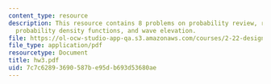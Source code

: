 ```yaml
---
content_type: resource
description: This resource contains 8 problems on probability review, random variables,
  probability density functions, and wave elevation.
file: https://ol-ocw-studio-app-qa.s3.amazonaws.com/courses/2-22-design-principles-for-ocean-vehicles-13-42-spring-2005/7c7c62893690587be95db693d53680ae_hw3.pdf
file_type: application/pdf
resourcetype: Document
title: hw3.pdf
uid: 7c7c6289-3690-587b-e95d-b693d53680ae
---
```

